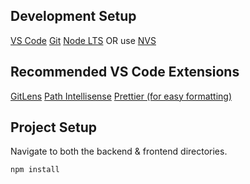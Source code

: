 ## Development Setup

[VS Code](https://code.visualstudio.com/)
[Git](https://git-scm.com/downloads)
[Node LTS](https://nodejs.org/en/) OR use [NVS](https://github.com/jasongin/nvs)

## Recommended VS Code Extensions

[GitLens](https://marketplace.visualstudio.com/items?itemName=eamodio.gitlens)
[Path Intellisense](https://marketplace.visualstudio.com/items?itemName=christian-kohler.path-intellisense)
[Prettier (for easy formatting)](https://open-vsx.org/extension/esbenp/prettier-vscode)

## Project Setup

Navigate to both the backend & frontend directories.

```sh
npm install
```
